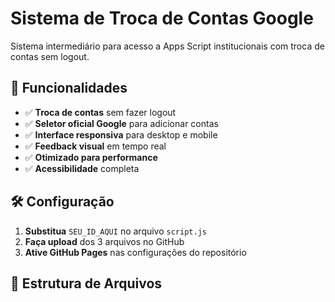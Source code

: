 # Sistema de Troca de Contas Google

Sistema intermediário para acesso a Apps Script institucionais com troca de contas sem logout.

## 🚀 Funcionalidades

- ✅ **Troca de contas** sem fazer logout
- ✅ **Seletor oficial Google** para adicionar contas
- ✅ **Interface responsiva** para desktop e mobile
- ✅ **Feedback visual** em tempo real
- ✅ **Otimizado para performance**
- ✅ **Acessibilidade** completa

## 🛠️ Configuração

1. **Substitua** `SEU_ID_AQUI` no arquivo `script.js`
2. **Faça upload** dos 3 arquivos no GitHub
3. **Ative GitHub Pages** nas configurações do repositório

## 📁 Estrutura de Arquivos
